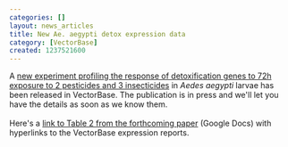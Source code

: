```yaml
---
categories: []
layout: news_articles
title: New Ae. aegypti detox expression data
category: [VectorBase]
created: 1237521600
---
```

A <a href="http://funcgen.vectorbase.org/ExpressionData/experiment/Larval%20response%20to%202%20pollutants%20and%203%20insecticides%20(Riaz%20et%20al.,%202009)">new experiment profiling the response of detoxification genes to 72h exposure to 2 pesticides and 3 insecticides</a> in <i>Aedes aegypti</i> larvae has been released in VectorBase.  The publication is in press and we'll let you have the details as soon as we know them.<br /><br />Here's a <a href="http://spreadsheets.google.com/ccc?key=pRS68LZhEtta64VOKDSyHSQ">link to Table 2 from the forthcoming paper</a> (Google Docs) with hyperlinks to the VectorBase expression reports.
